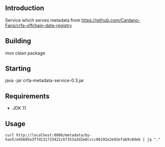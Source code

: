 ## Introduction
Service which serves metadata from https://github.com/Cardano-Fans/crfa-offchain-data-registry

## Building
mvn clean package

## Starting
java -jar crfa-metadata-service-0.3.jar

## Requirements
- JDK 11

## Usage
```
curl http://localhost:8080/metadata/by-hash/e45605e3f7d131723422c67353a3d2e0cccc06192e2e92efab9c8deb | jq "."
```
